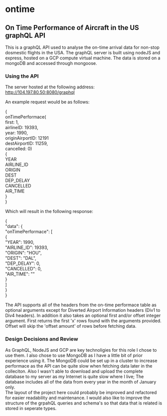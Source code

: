 # ontime
## On Time Performance of Aircraft in the US graphQL API

This is a graphQL API used to analyse the on-time arrival data for non-stop dosmestic flights in the USA. 
The graphQL server is built using nodeJS and express, hosted on a GCP compute virtual machine. The data is stored on a mongoDB 
and accessed through mongoose.  

### Using the API

The server hosted at the following address: http://104.197.80.50:8080/graphql

An example request would be as follows:

{  
  onTimePerformace(  
    first: 1,  
    airlineID: 19393,  
    year: 1990,  
    originAirportID: 12191  
    destAirportID: 11259,  
    cancelled: 0)  
    {  
      YEAR  
      AIRLINE_ID  
      ORIGIN  
      DEST  
      DEP_DELAY  
      CANCELLED  
      AIR_TIME  
  }  
}  

Which will result in the following response:

{  
  "data": {  
    "onTimePerformace": [  
      {  
        "YEAR": 1990,  
        "AIRLINE_ID": 19393,  
        "ORIGIN": "HOU",  
        "DEST": "DAL",  
        "DEP_DELAY": 0,  
        "CANCELLED": 0,  
        "AIR_TIME": ""  
      }  
    ]  
  }  
}  

The API supports all of the headers from the on-time performace table as optional arguments except 
for Diverted Airport Information headers (Div1 to Div4 headers). In addition it also takes an optional 
first and/or offset integer argument. First returns the first 'x' rows found with the arguments provided.
Offset will skip the 'offset amount' of rows before fetching data.

### Design Decisions and Review

As GraphQL, NodeJS and GCP are key technoligies for this role I chose to use them. I also chose to use MongoDB 
as I have a little bit of prior experience using it. The MongoDB could be set up in a cluster to increase performace 
as the API can be quite slow when fetching data later in the colleciton. Also I wasn't able to download and upload the complete
database to my server as my Internet is quite slow where I live; The database includes all of the data from every year in the month 
of January only.  
The layout of the project here could probably be improved and refactored for easier readability and maintenance.
I would also like to improve the structure of the grpahQL queries and schema's so that data that is related is stored in seperate types.


